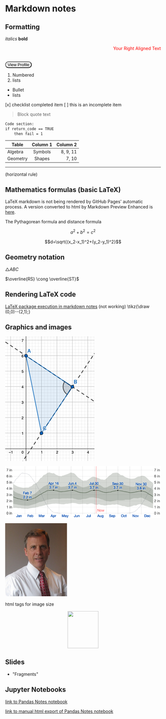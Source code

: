 # Markdown notes

## Formatting

*italics*
**bold**

<p style="text-align:right; color:red">
    Your Right Aligned Text
</p>

<div class ="row">
    <button type="button" style= "margin-top : 20px; border-radius: 15px"
    class="btn btn-primary">View Profile</button>
</div>

1. Numbered
1. lists

- Bullet
- lists

[x] checklist completed item
[ ] this is an incomplete item

> Block quote
> text

    Code section:
    if return_code == TRUE
        then fail = 1

Table | Column 1 | Column 2
---|:---:|---:
Algebra | Symbols | 8, 9, 11
Geometry | Shapes | 7, 10

-------
(horizontal rule)

## Mathematics formulas (basic LaTeX)

LaTeX markdown is not being rendered by GitHub Pages' automatic process. A version converted to html by Markdown Preview Enhanced is [here](sandbox-rendered).

The Pythagorean formula and distance formula

$$a^2+b^2=c^2$$

$$d=\sqrt{(x_2-x_1)^2+(y_2-y_1)^2}$$

## Geometry notation

$\triangle ABC$

$\overline{RS} \cong \overline{ST}$

## Rendering LaTeX code

[LaTeX package execution in markdown notes](latex-md-sandbox) (not working)
\tikz{\draw (0,0)--(2,1);}

## Graphics and images

![Geogebra triangle graph](https://raw.githubusercontent.com/chrishuson/course-files/master/Geom2023/graphics/06triangle.png)

![Rainfall plot](https://raw.githubusercontent.com/chrishuson/course-files/master/Geom2023/graphics/rainfall.png)

![Alt Dr. Huson](Chris_Huson.jpg)

html tags for image size

<center>
<img src="./images/Chris_Huson.jpg" width="100" height="120">
</center>

## Slides

- "Fragments" <!-- .element: class="fragment" data-fragment-index="1" -->

## Jupyter Notebooks

[link to Pandas Notes notebook](Pandas_Notes_Oct18)

[link to manual html export of Pandas Notes notebook](Pandas_Notes_manual_export)
